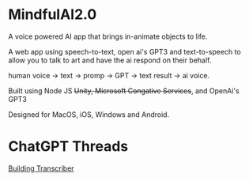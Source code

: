 # MindfulAI2.0
A voice powered AI app that brings in-animate objects to life.

A web app using speech-to-text, open ai's GPT3 and text-to-speech to allow you to talk to art and have the ai respond on their behalf.

human voice -> text -> promp -> GPT -> text result -> ai voice.

Built using Node JS ~~Unity, Microsoft Congative Services~~, and OpenAi's GPT3

Designed for MacOS, iOS, Windows and Android.


# ChatGPT Threads
[Building Transcriber](https://chat.openai.com/share/ca60ea94-5709-4675-8563-96d220fa6b52)

